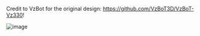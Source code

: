 Credit to VzBot for the original design:  https://github.com/VzBoT3D/VzBoT-Vz330!

![image](https://user-images.githubusercontent.com/62314433/221419794-74958a71-63af-406b-bd20-4bbab91bf3ba.png)
